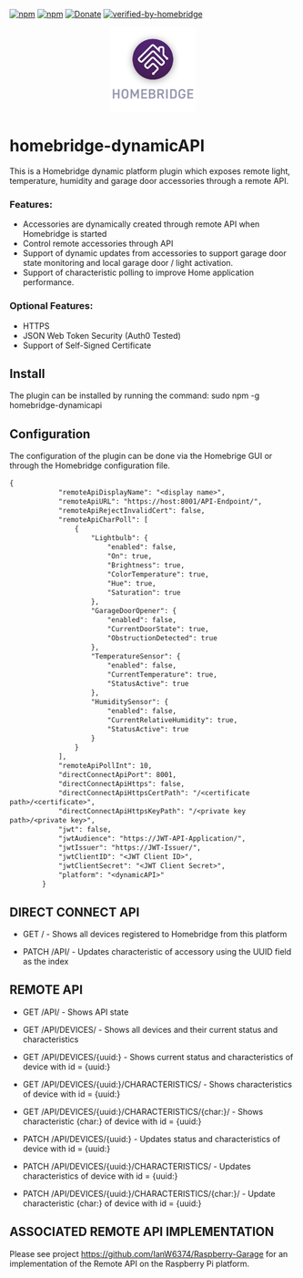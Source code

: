 [![npm](https://badgen.net/npm/v/homebridge-dynamicapi/latest?icon=npm&label)](https://www.npmjs.com/package/homebridge-dynamicapi)
[![npm](https://badgen.net/npm/dt/homebridge-dynamicapi?label=downloads)](https://www.npmjs.com/package/homebridge-dynamicapi)
[![Donate](https://badgen.net/badge/donate/paypal/yellow)](https://paypal.me/IanW6374)
[![verified-by-homebridge](https://badgen.net/badge/homebridge/verified/purple)](https://github.com/homebridge/homebridge/wiki/Verified-Plugins)

<p align="center">

<img src="https://github.com/homebridge/branding/raw/master/logos/homebridge-wordmark-logo-vertical.png" width="150">

</p>


# homebridge-dynamicAPI

This is a Homebridge dynamic platform plugin which exposes remote light, temperature, humidity and garage door accessories through a remote API.  

### Features:

* Accessories are dynamically created through remote API when Homebridge is started
* Control remote accessories through API
* Support of dynamic updates from accessories to support garage door state monitoring and local garage door / light activation.
* Support of characteristic polling to improve Home application performance.


### Optional Features:

* HTTPS
* JSON Web Token Security (Auth0 Tested)
* Support of Self-Signed Certificate


## Install

The plugin can be installed by running the command:  sudo npm -g homebridge-dynamicapi


## Configuration

The configuration of the plugin can be done via the Homebrige GUI or through the Homebridge configuration file.

```
{
            "remoteApiDisplayName": "<display name>",
            "remoteApiURL": "https://host:8001/API-Endpoint/",
            "remoteApiRejectInvalidCert": false,
            "remoteApiCharPoll": [
                {
                    "Lightbulb": {
                        "enabled": false,
                        "On": true,
                        "Brightness": true,
                        "ColorTemperature": true,
                        "Hue": true,
                        "Saturation": true
                    },
                    "GarageDoorOpener": {
                        "enabled": false,
                        "CurrentDoorState": true,
                        "ObstructionDetected": true
                    },
                    "TemperatureSensor": {
                        "enabled": false,
                        "CurrentTemperature": true,
                        "StatusActive": true
                    },
                    "HumiditySensor": {
                        "enabled": false,
                        "CurrentRelativeHumidity": true,
                        "StatusActive": true
                    }
                }
            ],
            "remoteApiPollInt": 10,
            "directConnectApiPort": 8001,
            "directConnectApiHttps": false,
            "directConnectApiHttpsCertPath": "/<certificate path>/<certificate>",
            "directConnectApiHttpsKeyPath": "/<private key path>/<private key>",
            "jwt": false,
            "jwtAudience": "https://JWT-API-Application/",
            "jwtIssuer": "https://JWT-Issuer/",
            "jwtClientID": "<JWT Client ID>",
            "jwtClientSecret": "<JWT Client Secret>",
            "platform": "<dynamicAPI>"
        }

```

## DIRECT CONNECT API

* GET / - Shows all devices registered to Homebridge from this platform

* PATCH /API/ - Updates characteristic of accessory using the UUID field as the index


## REMOTE API

* GET /API/ - Shows API state
* GET /API/DEVICES/ - Shows all devices and their current status and characteristics
* GET /API/DEVICES/{uuid:} - Shows current status and characteristics of device with id = {uuid:}
* GET /API/DEVICES/{uuid:}/CHARACTERISTICS/ - Shows characteristics of device with id = {uuid:}
* GET /API/DEVICES/{uuid:}/CHARACTERISTICS/{char:}/ - Shows characteristic {char:} of device with id = {uuid:}

* PATCH /API/DEVICES/{uuid:} - Updates status and characteristics of device with id = {uuid:}
* PATCH /API/DEVICES/{uuid:}/CHARACTERISTICS/ - Updates characteristics of device with id = {uuid:}
* PATCH /API/DEVICES/{uuid:}/CHARACTERISTICS/{char:}/ - Update characteristic {char:} of device with id = {uuid:}


## ASSOCIATED REMOTE API IMPLEMENTATION

Please see project https://github.com/IanW6374/Raspberry-Garage for an implementation of the Remote API on the Raspberry Pi platform.


